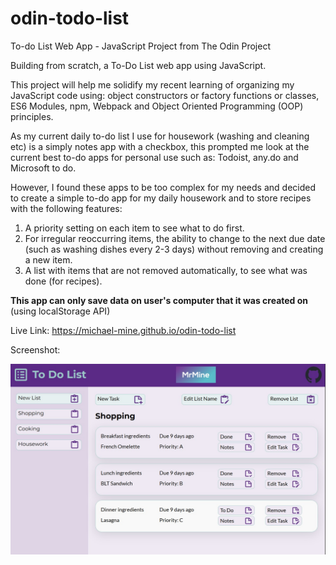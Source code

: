 # odin-todo-list
To-do List Web App - JavaScript Project from The Odin Project

Building from scratch, a To-Do List web app using JavaScript.

This project will help me solidify my recent learning of organizing my JavaScript code using: object constructors or factory functions or classes, ES6 Modules, npm, Webpack and Object Oriented Programming (OOP) principles.

As my current daily to-do list I use for housework (washing and cleaning etc) is a simply notes app with a checkbox, this prompted me look at the current best to-do apps for personal use such as: Todoist, any.do and Microsoft to do.

However, I found these apps to be too complex for my needs and decided to create a simple to-do app for my daily housework and to store recipes with the following features:

1. A priority setting on each item to see what to do first.
2. For irregular reoccurring items, the ability to change to the next due date (such as washing dishes every 2-3 days) without removing and creating a new item.
3. A list with items that are not removed automatically, to see what was done (for recipes).

**This app can only save data on user's computer that it was created on** (using localStorage API)

Live Link: https://michael-mine.github.io/odin-todo-list

Screenshot: 

![screenshot](./src/images/To%20Do%20List%20Screenshot.jpg)